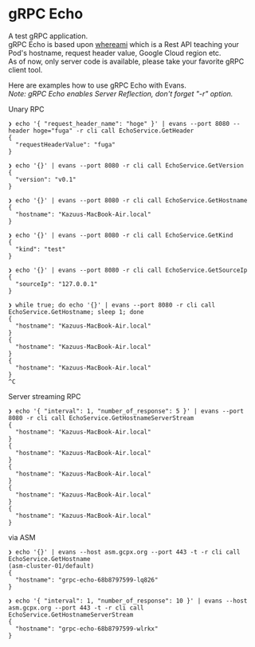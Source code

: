 # gRPC Echo
A test gRPC application.  
gRPC Echo is based upon [whereami](https://github.com/kazshinohara/whereami) which is a Rest API
teaching your Pod's hostname, request header value, Google Cloud region etc.  
As of now, only server code is available, please take your favorite gRPC client tool.

Here are examples how to use gRPC Echo with Evans.  
*Note: gRPC Echo enables Server Reflection, don't forget "-r" option.*  

Unary RPC
```shell
❯ echo '{ "request_header_name": "hoge" }' | evans --port 8080 --header hoge="fuga" -r cli call EchoService.GetHeader
{
  "requestHeaderValue": "fuga"
}
```
```shell
❯ echo '{}' | evans --port 8080 -r cli call EchoService.GetVersion
{
  "version": "v0.1"
}
```
```shell
❯ echo '{}' | evans --port 8080 -r cli call EchoService.GetHostname
{
  "hostname": "Kazuus-MacBook-Air.local"
}
```
```shell
❯ echo '{}' | evans --port 8080 -r cli call EchoService.GetKind
{
  "kind": "test"
}
```
```shell
❯ echo '{}' | evans --port 8080 -r cli call EchoService.GetSourceIp
{
  "sourceIp": "127.0.0.1"
}
```
```shell
❯ while true; do echo '{}' | evans --port 8080 -r cli call EchoService.GetHostname; sleep 1; done
{
  "hostname": "Kazuus-MacBook-Air.local"
}
{
  "hostname": "Kazuus-MacBook-Air.local"
}
{
  "hostname": "Kazuus-MacBook-Air.local"
}
^C
```
Server streaming RPC
```shell
❯ echo '{ "interval": 1, "number_of_response": 5 }' | evans --port 8080 -r cli call EchoService.GetHostnameServerStream 
{
  "hostname": "Kazuus-MacBook-Air.local"
}
{
  "hostname": "Kazuus-MacBook-Air.local"
}
{
  "hostname": "Kazuus-MacBook-Air.local"
}
{
  "hostname": "Kazuus-MacBook-Air.local"
}
{
  "hostname": "Kazuus-MacBook-Air.local"
}
```

via ASM
```shell
❯ echo '{}' | evans --host asm.gcpx.org --port 443 -t -r cli call EchoService.GetHostname                                            (asm-cluster-01/default)
{
  "hostname": "grpc-echo-68b8797599-lq826"
}
```
```shell
❯ echo '{ "interval": 1, "number_of_response": 10 }' | evans --host asm.gcpx.org --port 443 -t -r cli call EchoService.GetHostnameServerStream
{
  "hostname": "grpc-echo-68b8797599-wlrkx"
}
```